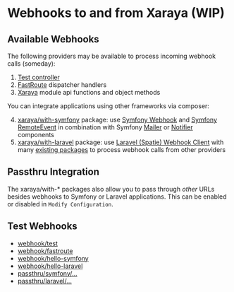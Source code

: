 # Webhooks to and from Xaraya (WIP)

## Available Webhooks

The following providers may be available to process incoming webhook calls (someday):

1. [Test controller](./src/Controller/TestController.php)
2. [FastRoute](https://github.com/nikic/FastRoute) dispatcher handlers
3. [Xaraya](https://github.com/xaraya/core) module api functions and object methods

You can integrate applications using other frameworks via composer:

4. [xaraya/with-symfony](https://packagist.org/packages/xaraya/with-symfony) package: use [Symfony Webhook](https://symfony.com/doc/current/webhook.html) and [Symfony RemoteEvent](https://symfony.com/components/RemoteEvent) in combination with Symfony [Mailer](https://symfony.com/doc/current/mailer.html#mailer_3rd_party_transport) or [Notifier](https://symfony.com/doc/current/notifier.html) components
5. [xaraya/with-laravel](https://packagist.org/packages/xaraya/with-laravel) package: use [Laravel (Spatie) Webhook Client](https://github.com/spatie/laravel-webhook-client) with many [existing packages](https://packagist.org/packages/spatie/laravel-webhook-client/dependents?order_by=downloads) to process webhook calls from other providers

## Passthru Integration

The xaraya/with-* packages also allow you to pass through *other* URLs besides webhooks to Symfony or Laravel applications.
This can be enabled or disabled in `Modify Configuration`.

## Test Webhooks

* <a href="ws.php/webhook/test">webhook/test</a>
* <a href="ws.php/webhook/fastroute">webhook/fastroute</a>
* <a href="ws.php/webhook/hello-symfony">webhook/hello-symfony</a>
* <a href="ws.php/webhook/hello-laravel">webhook/hello-laravel</a>
* <a href="ws.php/passthru/symfony/">passthru/symfony/...</a>
* <a href="ws.php/passthru/laravel/">passthru/laravel/...</a>
